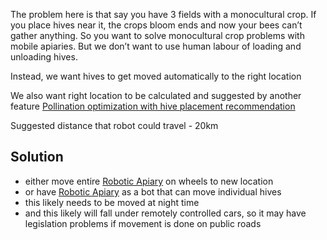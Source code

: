 The problem here is that say you have 3 fields with a monocultural crop. If you place hives near it, the crops bloom ends and now your bees can’t gather anything. So you want to solve monocultural crop problems with mobile apiaries. But we don’t want to use human labour of loading and unloading hives.

Instead, we want hives to get moved automatically to the right location

We also want right location to be calculated and suggested by another feature [Pollination optimization with hive placement recommendation](https://www.notion.so/Pollination-optimization-with-hive-placement-recommendation-c824e0e6b0c441c2a7815057ef0958d5?pvs=21)

Suggested distance that robot could travel - 20km

## Solution

- either move entire [Robotic Apiary](https://www.notion.so/Robotic-Apiary-c14f4ea70f3146b5868a2d7874b8a958?pvs=21) on wheels to new location
- or have [Robotic Apiary](https://www.notion.so/Robotic-Apiary-c14f4ea70f3146b5868a2d7874b8a958?pvs=21) as a bot that can move individual hives
- this likely needs to be moved at night time
- and this likely will fall under remotely controlled cars, so it may have legislation problems if movement is done on public roads